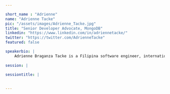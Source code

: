 ```yaml
---

short_name : "Adrienne"
name: "Adrienne Tacke"
pic: "/assets/images/Adrienne_Tacke.jpg"
title: "Senior Developer Advocate, MongoDB"
linkedin: "https://www.linkedin.com/in/adriennetacke/"
twitter: "https://twitter.com/AdrienneTacke"
featured: false

speakerbio: |
    Adrienne Braganza Tacke is a Filipina software engineer, international speaker, and published author of the book Coding for Kids: Python. She is also a LinkedIn Learning instructor who specializes in Azure and Cloud Development courses. Currently, she is a Senior Developer Advocate for MongoDB where she happily educates and empowers developers to become great ones (perhaps using MongoDB in the process 😉). She takes great delight in solving complex problems, creating awesome things, and using the right tools for the problem at hand. Most of all, she relishes the opportunity to connect with developers from around the world.
    
session: |
    
sessiontitle: |
    

---
```


